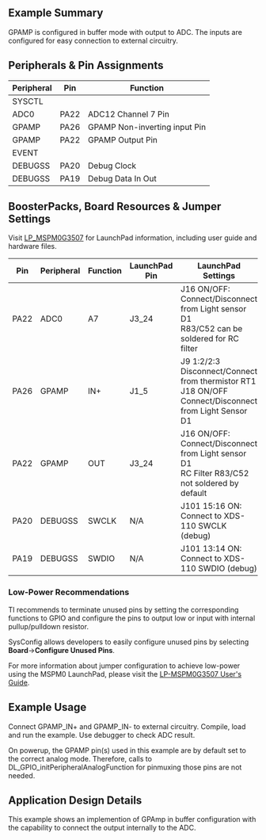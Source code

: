 ## Example Summary

GPAMP is configured in buffer mode with output to ADC.
The inputs are configured for easy connection to external circuitry.

## Peripherals & Pin Assignments

| Peripheral | Pin | Function |
| --- | --- | --- |
| SYSCTL |  |  |
| ADC0 | PA22 | ADC12 Channel 7 Pin |
| GPAMP | PA26 | GPAMP Non-inverting input Pin |
| GPAMP | PA22 | GPAMP Output Pin |
| EVENT |  |  |
| DEBUGSS | PA20 | Debug Clock |
| DEBUGSS | PA19 | Debug Data In Out |

## BoosterPacks, Board Resources & Jumper Settings

Visit [LP_MSPM0G3507](https://www.ti.com/tool/LP-MSPM0G3507) for LaunchPad information, including user guide and hardware files.

| Pin | Peripheral | Function | LaunchPad Pin | LaunchPad Settings |
| --- | --- | --- | --- | --- |
| PA22 | ADC0 | A7 | J3_24 | J16 ON/OFF: Connect/Disconnect from Light sensor D1<br>R83/C52 can be soldered for RC filter |
| PA26 | GPAMP | IN+ | J1_5 | J9 1:2/2:3 Disconnect/Connect from thermistor RT1<br>J18 ON/OFF  Connect/Disconnect from Light Sensor D1 |
| PA22 | GPAMP | OUT | J3_24 | J16 ON/OFF: Connect/Disconnect from Light sensor D1<br>RC Filter R83/C52 not soldered by default |
| PA20 | DEBUGSS | SWCLK | N/A | J101 15:16 ON: Connect to XDS-110 SWCLK (debug) |
| PA19 | DEBUGSS | SWDIO | N/A | J101 13:14 ON: Connect to XDS-110 SWDIO (debug) |

### Low-Power Recommendations
TI recommends to terminate unused pins by setting the corresponding functions to
GPIO and configure the pins to output low or input with internal
pullup/pulldown resistor.

SysConfig allows developers to easily configure unused pins by selecting **Board**→**Configure Unused Pins**.

For more information about jumper configuration to achieve low-power using the
MSPM0 LaunchPad, please visit the [LP-MSPM0G3507 User's Guide](https://www.ti.com/lit/slau846).

## Example Usage

Connect GPAMP_IN+ and GPAMP_IN- to external circuitry.
Compile, load and run the example.
Use debugger to check ADC result.

On powerup, the GPAMP pin(s) used in this example are by default set to
the correct analog mode. Therefore, calls to
DL_GPIO_initPeripheralAnalogFunction for pinmuxing those pins are not needed.

## Application Design Details

This example shows an implemention of GPAmp in buffer configuration with the
capability to connect the output internally to the ADC.
